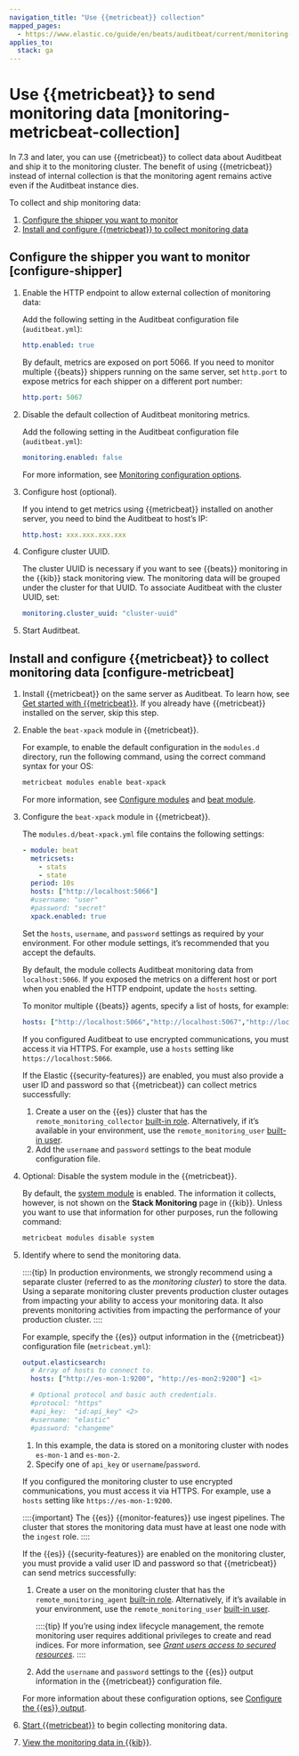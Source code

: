 ```yaml
---
navigation_title: "Use {{metricbeat}} collection"
mapped_pages:
  - https://www.elastic.co/guide/en/beats/auditbeat/current/monitoring-metricbeat-collection.html
applies_to:
  stack: ga
---
```


# Use {{metricbeat}} to send monitoring data [monitoring-metricbeat-collection]


In 7.3 and later, you can use {{metricbeat}} to collect data about Auditbeat and ship it to the monitoring cluster. The benefit of using {{metricbeat}} instead of internal collection is that the monitoring agent remains active even if the Auditbeat instance dies.

To collect and ship monitoring data:

1. [Configure the shipper you want to monitor](#configure-shipper)
2. [Install and configure {{metricbeat}} to collect monitoring data](#configure-metricbeat)


## Configure the shipper you want to monitor [configure-shipper]

1. Enable the HTTP endpoint to allow external collection of monitoring data:

    Add the following setting in the Auditbeat configuration file (`auditbeat.yml`):

    ```yaml
    http.enabled: true
    ```

    By default, metrics are exposed on port 5066. If you need to monitor multiple {{beats}} shippers running on the same server, set `http.port` to expose metrics for each shipper on a different port number:

    ```yaml
    http.port: 5067
    ```

2. Disable the default collection of Auditbeat monitoring metrics.<br>

    Add the following setting in the Auditbeat configuration file (`auditbeat.yml`):

    ```yaml
    monitoring.enabled: false
    ```

    For more information, see [Monitoring configuration options](/reference/auditbeat/configuration-monitor.md).

3. Configure host (optional).<br>

    If you intend to get metrics using {{metricbeat}} installed on another server, you need to bind the Auditbeat to host’s IP:

    ```yaml
    http.host: xxx.xxx.xxx.xxx
    ```

4. Configure cluster UUID.<br>

    The cluster UUID is necessary if you want to see {{beats}} monitoring in the {{kib}} stack monitoring view. The monitoring data will be grouped under the cluster for that UUID. To associate Auditbeat with the cluster UUID, set:

    ```yaml
    monitoring.cluster_uuid: "cluster-uuid"
    ```

5. Start Auditbeat.


## Install and configure {{metricbeat}} to collect monitoring data [configure-metricbeat]

1. Install {{metricbeat}} on the same server as Auditbeat. To learn how, see [Get started with {{metricbeat}}](/reference/metricbeat/metricbeat-installation-configuration.md). If you already have {{metricbeat}} installed on the server, skip this step.
2. Enable the `beat-xpack` module in {{metricbeat}}.<br>

    For example, to enable the default configuration in the `modules.d` directory, run the following command, using the correct command syntax for your OS:

    ```sh
    metricbeat modules enable beat-xpack
    ```

    For more information, see [Configure modules](/reference/metricbeat/configuration-metricbeat.md) and [beat module](/reference/metricbeat/metricbeat-module-beat.md).

3. Configure the `beat-xpack` module in {{metricbeat}}.<br>

    The `modules.d/beat-xpack.yml` file contains the following settings:

    ```yaml
    - module: beat
      metricsets:
        - stats
        - state
      period: 10s
      hosts: ["http://localhost:5066"]
      #username: "user"
      #password: "secret"
      xpack.enabled: true
    ```

    Set the `hosts`, `username`, and `password` settings as required by your environment. For other module settings, it’s recommended that you accept the defaults.

    By default, the module collects Auditbeat monitoring data from `localhost:5066`. If you exposed the metrics on a different host or port when you enabled the HTTP endpoint, update the `hosts` setting.

    To monitor multiple {{beats}} agents, specify a list of hosts, for example:

    ```yaml
    hosts: ["http://localhost:5066","http://localhost:5067","http://localhost:5068"]
    ```

    If you configured Auditbeat to use encrypted communications, you must access it via HTTPS. For example, use a `hosts` setting like `https://localhost:5066`.

    If the Elastic {{security-features}} are enabled, you must also provide a user ID and password so that {{metricbeat}} can collect metrics successfully:

    1. Create a user on the {{es}} cluster that has the `remote_monitoring_collector` [built-in role](elasticsearch://reference/elasticsearch/roles.md). Alternatively, if it’s available in your environment, use the `remote_monitoring_user` [built-in user](docs-content://deploy-manage/users-roles/cluster-or-deployment-auth/built-in-users.md).
    2. Add the `username` and `password` settings to the beat module configuration file.

4. Optional: Disable the system module in the {{metricbeat}}.

    By default, the [system module](/reference/metricbeat/metricbeat-module-system.md) is enabled. The information it collects, however, is not shown on the **Stack Monitoring** page in {{kib}}. Unless you want to use that information for other purposes, run the following command:

    ```sh
    metricbeat modules disable system
    ```

5. Identify where to send the monitoring data.<br>

    ::::{tip}
    In production environments, we strongly recommend using a separate cluster (referred to as the *monitoring cluster*) to store the data. Using a separate monitoring cluster prevents production cluster outages from impacting your ability to access your monitoring data. It also prevents monitoring activities from impacting the performance of your production cluster.
    ::::


    For example, specify the {{es}} output information in the {{metricbeat}} configuration file (`metricbeat.yml`):

    ```yaml
    output.elasticsearch:
      # Array of hosts to connect to.
      hosts: ["http://es-mon-1:9200", "http://es-mon2:9200"] <1>

      # Optional protocol and basic auth credentials.
      #protocol: "https"
      #api_key:  "id:api_key" <2>
      #username: "elastic"
      #password: "changeme"
    ```

    1. In this example, the data is stored on a monitoring cluster with nodes `es-mon-1` and `es-mon-2`.
    2. Specify one of `api_key` or `username`/`password`.


    If you configured the monitoring cluster to use encrypted communications, you must access it via HTTPS. For example, use a `hosts` setting like `https://es-mon-1:9200`.

    ::::{important}
    The {{es}} {{monitor-features}} use ingest pipelines. The cluster that stores the monitoring data must have at least one node with the `ingest` role.
    ::::


    If the {{es}} {{security-features}} are enabled on the monitoring cluster, you must provide a valid user ID and password so that {{metricbeat}} can send metrics successfully:

    1. Create a user on the monitoring cluster that has the `remote_monitoring_agent` [built-in role](elasticsearch://reference/elasticsearch/roles.md). Alternatively, if it’s available in your environment, use the `remote_monitoring_user` [built-in user](docs-content://deploy-manage/users-roles/cluster-or-deployment-auth/built-in-users.md).

        ::::{tip}
        If you’re using index lifecycle management, the remote monitoring user requires additional privileges to create and read indices. For more information, see [*Grant users access to secured resources*](/reference/auditbeat/feature-roles.md).
        ::::

    2. Add the `username` and `password` settings to the {{es}} output information in the {{metricbeat}} configuration file.

    For more information about these configuration options, see [Configure the {{es}} output](/reference/metricbeat/elasticsearch-output.md).

6. [Start {{metricbeat}}](/reference/metricbeat/metricbeat-starting.md) to begin collecting monitoring data.
7. [View the monitoring data in {{kib}}](docs-content://deploy-manage/monitor/stack-monitoring/kibana-monitoring-data.md).

